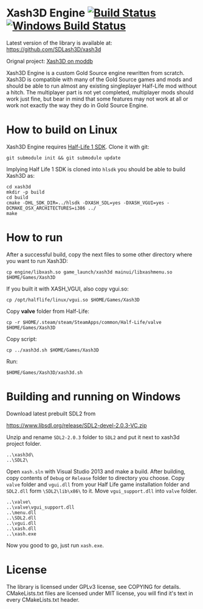 # Xash3D Engine [![Build Status](https://travis-ci.org/SDLash3D/xash3d.svg)](https://travis-ci.org/SDLash3D/xash3d) [![Windows Build Status](https://ci.appveyor.com/api/projects/status/github/SDLash3D/xash3d?branch=master&svg=true)](https://ci.appveyor.com/project/a1batross/xash3d)
Latest version of the library is available at:
https://github.com/SDLash3D/xash3d

Orignal project: [Xash3D on moddb](http://www.moddb.com/engines/xash3d-engine)

Xash3D Engine is a custom Gold Source engine rewritten from scratch. Xash3D
is compatible with many of the Gold Source games and mods and should be
able to run almost any existing singleplayer Half-Life mod without a hitch.
The multiplayer part is not yet completed, multiplayer mods should work just
fine, but bear in mind that some features may not work at all or work not
exactly the way they do in Gold Source Engine.

# How to build on Linux

Xash3D Engine requires [Half-Life 1 SDK](https://github.com/SDLash3D/halflife).
Clone it with git:

    git submodule init && git submodule update

Implying Half Life 1 SDK is cloned into `hlsdk` you should be able to
build Xash3D as:
    
    cd xash3d
    mkdir -p build
    cd build
    cmake -DHL_SDK_DIR=../hlsdk -DXASH_SDL=yes -DXASH_VGUI=yes -DCMAKE_OSX_ARCHITECTURES=i386 ../
    make

# How to run    

After a successful build, copy the next files to some other directory where you want to run Xash3D:

    cp engine/libxash.so game_launch/xash3d mainui/libxashmenu.so $HOME/Games/Xash3D

If you built it with XASH_VGUI, also copy vgui.so:

    cp /opt/halflife/linux/vgui.so $HOME/Games/Xash3D

Copy **valve** folder from Half-Life:

    cp -r $HOME/.steam/steam/SteamApps/common/Half-Life/valve $HOME/Games/Xash3D
    
Copy script:

    cp ../xash3d.sh $HOME/Games/Xash3D

Run:

    $HOME/Games/Xash3D/xash3d.sh

# Building and running on Windows

Download latest prebuilt SDL2 from

https://www.libsdl.org/release/SDL2-devel-2.0.3-VC.zip

Unzip and rename `SDL2-2.0.3` folder to `SDL2` and put it next to xash3d project folder.

    ..\xash3d\
    ..\SDL2\
    
Open `xash.sln` with Visual Studio 2013 and make a build. After building, copy contents of `Debug` or `Release` folder to directory you choose. Copy `valve` folder and `vgui.dll` from your Half Life game installation folder and `SDL2.dll` form `\SDL2\lib\x86\` to it. Move `vgui_support.dll` into `valve` folder.

    ..\valve\
    ..\valve\vgui_support.dll
    ..\menu.dll
    ..\SDL2.dll
    ..\vgui.dll
    ..\xash.dll
    ..\xash.exe

Now you good to go, just run `xash.exe`.

# License

The library is licensed under GPLv3 license, see COPYING for details.
CMakeLists.txt files are licensed under MIT license, you will find it's text
in every CMakeLists.txt header.
